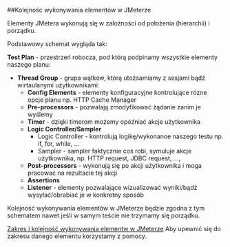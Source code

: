 ##Kolejnośc wykonywania elementów w JMeterze

Elementy JMetera wykonują się w zalożności od położenia (hierarchii) i porządku.

Podstawowy schemat wygląda tak:

**Test Plan** - przestrzeń robocza, pod którą podpinamy wszystkie elementy naszego planu:
- **Thread Group** -  grupa wątków, którą utożsamiamy z sesjami bądź wirtaulanymi użytkownikami:
    - **Config Elements** - elementy konfiguracyjne kontrolujące rózne opcje planu np. HTTP Cache Manager
    - **Pre-processors** - pozwalają zmodyfikować żądanie zanim je wyślemy
    - **Timer** - dzięki timerom możemy opóźniać akcje użytkownika 
    - **Logic Controller/Sampler**
        - Logic Controller - kontrolują logikę/wykonanoe naszego testu np. if, for, while, ...
        - Sampler -  sampler faktycznie coś robi, symuluje akcje użytkownika, np. HTTP request, JDBC request, ...,
     - **Post-processors** - wykonują się po akcji użytkownika i moga pracować na rezultacie tej akcji
     - **Assertions**
     - **Listener** - elementy pozwalające wizualizować wyniki/bądź wysyłać/obrabiać je w konkretny sposób

Kolejność wykonywania elementów w JMeterze będzie zgodna z tym schematem nawet jeśli w samym teście nie trzymamy się porządku.

[Zakres i kolejność wykonywania elementw w JMeterze](https://jmeter.apache.org/usermanual/test_plan.html)
Aby upewnić się do zakresu danego elementu korzystamy z pomocy.